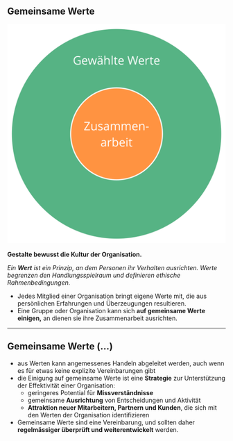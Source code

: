 ## Gemeinsame Werte

![right,fit](img/collaboration-values/chosen-values.png)

**Gestalte bewusst die Kultur der Organisation.**

*Ein **Wert** ist ein Prinzip, an dem Personen ihr Verhalten ausrichten. Werte begrenzen den Handlungsspielraum und definieren ethische Rahmenbedingungen.*

- Jedes Mitglied einer Organisation bringt eigene Werte mit, die aus persönlichen Erfahrungen und Überzeugungen resultieren.
- Eine Gruppe oder Organisation kann sich **auf gemeinsame Werte einigen,** an dienen sie ihre Zusammenarbeit ausrichten.

* * *

## Gemeinsame Werte (…)

- aus Werten kann angemessenes Handeln abgeleitet werden, auch wenn es für etwas keine explizite Vereinbarungen gibt
- die Einigung auf gemeinsame Werte ist eine **Strategie** zur Unterstützung der Effektivität einer Organisation: 
    - geringeres Potential für **Missverständnisse**
    - gemeinsame **Ausrichtung** von Entscheidungen und Aktivität
    - **Attraktion neuer Mitarbeitern, Partnern und Kunden**, die sich mit den Werten der Organisation identifizieren
- Gemeinsame Werte sind eine Vereinbarung, und sollten daher **regelmässiger überprüft und weiterentwickelt** werden.